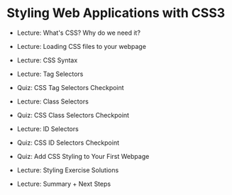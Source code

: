 # Styling Web Applications with CSS3

* Lecture: What's CSS? Why do we need it?

* Lecture: Loading CSS files to your webpage

* Lecture: CSS Syntax

* Lecture: Tag Selectors

* Quiz: CSS Tag Selectors Checkpoint

* Lecture: Class Selectors

* Quiz: CSS Class Selectors Checkpoint

* Lecture: ID Selectors

* Quiz: CSS ID Selectors Checkpoint

* Quiz: Add CSS Styling to Your First Webpage

* Lecture: Styling Exercise Solutions

* Lecture: Summary + Next Steps


